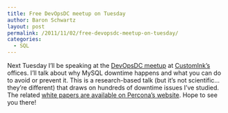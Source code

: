 ```yaml
---
title: Free DevOpsDC meetup on Tuesday
author: Baron Schwartz
layout: post
permalink: /2011/11/02/free-devopsdc-meetup-on-tuesday/
categories:
  - SQL
---
```

Next Tuesday I&#8217;ll be speaking at the [DevOpsDC meetup][1] at [CustomInk&#8217;s][2] offices. I&#8217;ll talk about why MySQL downtime happens and what you can do to avoid or prevent it. This is a research-based talk (but it&#8217;s not scientific&#8230; they&#8217;re different) that draws on hundreds of downtime issues I&#8217;ve studied. The related [white papers are available on Percona&#8217;s website][3]. Hope to see you there!

 [1]: http://www.meetup.com/DevOpsDC/events/33510782/
 [2]: http://www.customink.com/
 [3]: http://www.percona.com/about-us/mysql-white-papers/